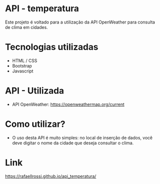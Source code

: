 # API - temperatura
Este projeto é voltado para a utilização da API OpenWeather para consulta de clima em cidades.

# Tecnologias utilizadas
- HTML / CSS
- Bootstrap
- Javascript

# API - Utilizada
- API  OpenWeather: https://openweathermap.org/current

# Como utilizar?
- O uso desta API é muito simples: no local de inserção de dados, você deve digitar o nome da cidade que deseja consultar o clima.

# Link
https://rafaellrossi.github.io/api_temperatura/
